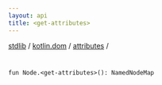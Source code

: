 ```yaml
---
layout: api
title: <get-attributes>
---
```

[stdlib](../../index.html) / [kotlin.dom](../index.html) / [attributes](index.html) / [<get-attributes>](_get-attributes_.html)

# <get-attributes>

```
fun Node.<get-attributes>(): NamedNodeMap
```
